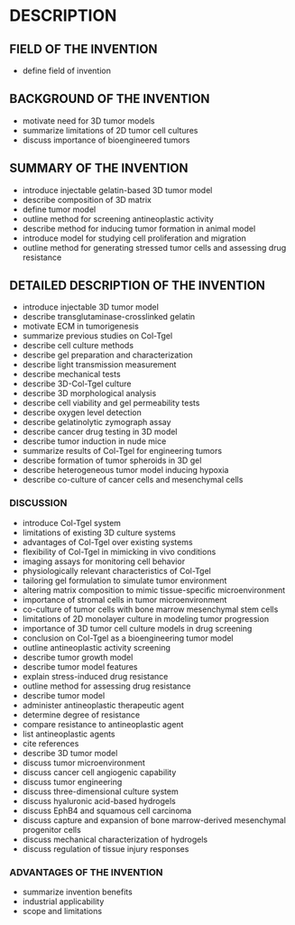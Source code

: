# DESCRIPTION

## FIELD OF THE INVENTION

- define field of invention

## BACKGROUND OF THE INVENTION

- motivate need for 3D tumor models
- summarize limitations of 2D tumor cell cultures
- discuss importance of bioengineered tumors

## SUMMARY OF THE INVENTION

- introduce injectable gelatin-based 3D tumor model
- describe composition of 3D matrix
- define tumor model
- outline method for screening antineoplastic activity
- describe method for inducing tumor formation in animal model
- introduce model for studying cell proliferation and migration
- outline method for generating stressed tumor cells and assessing drug resistance

## DETAILED DESCRIPTION OF THE INVENTION

- introduce injectable 3D tumor model
- describe transglutaminase-crosslinked gelatin
- motivate ECM in tumorigenesis
- summarize previous studies on Col-Tgel
- describe cell culture methods
- describe gel preparation and characterization
- describe light transmission measurement
- describe mechanical tests
- describe 3D-Col-Tgel culture
- describe 3D morphological analysis
- describe cell viability and gel permeability tests
- describe oxygen level detection
- describe gelatinolytic zymograph assay
- describe cancer drug testing in 3D model
- describe tumor induction in nude mice
- summarize results of Col-Tgel for engineering tumors
- describe formation of tumor spheroids in 3D gel
- describe heterogeneous tumor model inducing hypoxia
- describe co-culture of cancer cells and mesenchymal cells

### DISCUSSION

- introduce Col-Tgel system
- limitations of existing 3D culture systems
- advantages of Col-Tgel over existing systems
- flexibility of Col-Tgel in mimicking in vivo conditions
- imaging assays for monitoring cell behavior
- physiologically relevant characteristics of Col-Tgel
- tailoring gel formulation to simulate tumor environment
- altering matrix composition to mimic tissue-specific microenvironment
- importance of stromal cells in tumor microenvironment
- co-culture of tumor cells with bone marrow mesenchymal stem cells
- limitations of 2D monolayer culture in modeling tumor progression
- importance of 3D tumor cell culture models in drug screening
- conclusion on Col-Tgel as a bioengineering tumor model
- outline antineoplastic activity screening
- describe tumor growth model
- describe tumor model features
- explain stress-induced drug resistance
- outline method for assessing drug resistance
- describe tumor model
- administer antineoplastic therapeutic agent
- determine degree of resistance
- compare resistance to antineoplastic agent
- list antineoplastic agents
- cite references
- describe 3D tumor model
- discuss tumor microenvironment
- discuss cancer cell angiogenic capability
- discuss tumor engineering
- discuss three-dimensional culture system
- discuss hyaluronic acid-based hydrogels
- discuss EphB4 and squamous cell carcinoma
- discuss capture and expansion of bone marrow-derived mesenchymal progenitor cells
- discuss mechanical characterization of hydrogels
- discuss regulation of tissue injury responses

### ADVANTAGES OF THE INVENTION

- summarize invention benefits
- industrial applicability
- scope and limitations

